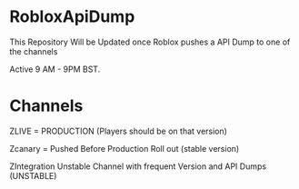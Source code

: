# RobloxApiDump
This Repository Will be Updated once Roblox pushes a API Dump to one of the channels  

Active 9 AM - 9PM BST.

# Channels
 ZLIVE = PRODUCTION (Players should be on that version)
 
 Zcanary = Pushed Before Production Roll out (stable version)
 
 ZIntegration Unstable Channel with frequent Version and API Dumps (UNSTABLE)
